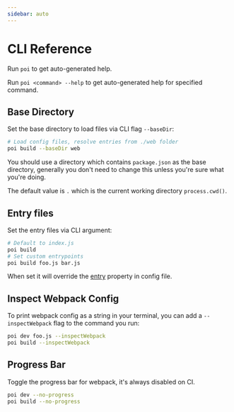 ```yaml
---
sidebar: auto
---
```


# CLI Reference

Run `poi` to get auto-generated help.

Run `poi <command> --help` to get auto-generated help for specified command.

## Base Directory

Set the base directory to load files via CLI flag `--baseDir`:

```bash
# Load config files, resolve entries from ./web folder
poi build --baseDir web
```

You should use a directory which contains `package.json` as the base directory, generally you don't need to change this unless you're sure what you're doing.

The default value is `.` which is the current working directory `process.cwd()`.

## Entry files

Set the entry files via CLI argument: 

```bash
# Default to index.js
poi build
# Set custom entrypoints
poi build foo.js bar.js
```

When set it will override the [entry](config.md#entry) property in config file.

## Inspect Webpack Config

To print webpack config as a string in your terminal, you can add a `--inspectWebpack` flag to the command you run:

```bash
poi dev foo.js --inspectWebpack
poi build --inspectWebpack
```

## Progress Bar

Toggle the progress bar for webpack, it's always disabled on CI.

```bash
poi dev --no-progress
poi build --no-progress
```